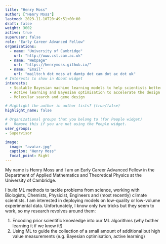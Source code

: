```yaml
---
title: "Henry Moss"
author: ["Henry Moss"]
lastmod: 2023-11-10T20:49:51+00:00
draft: false
weight: 3002
active: true
superuser: false
role: "Early Career Advanced Fellow"
organizations:
  - name: "University of Cambridge"
    url: "http://www.cst.cam.ac.uk"
  - name: "Webpage"
    url: "https://henrymoss.github.io/"
  - name: "Email"
    url: "mailto:h dot moss at damtp dot cam dot ac dot uk"
# Interests to show in About widget
interests:
  - Scalable Bayesian machine learning models to help scientists better understand the world around us
  - Active learning and Bayesian optimisation to accelerate the design of new technologies
  - Molecular search and gene design

# Highlight the author in author lists? (true/false)
highlight_name: false

# Organizational groups that you belong to (for People widget)
#   Remove this if you are not using the People widget.
user_groups:
- Supervisor

image:
  image: "avatar.jpg"
  caption: "Henry Moss"
  focal_point: Right
---
```

My name is Henry Moss and I am an Early Career Advanced Fellow in the Department of Applied Mathematics and Theoretical Physics at the University of Cambridge.


I build ML methods to tackle problems from science, working with Biologists, Chemists, Physicist, Engineers and (most recently) climate scientists.  I am interested in deploying models on low-quality or low-volume experimental data. Unfortunately, I know only two tricks but they seem to work, so my research revolves around them:
1) Encoding prior scientific knowledge into our ML algorithms (why bother learning it if we know it!)
2) Using ML to guide the collection of a small amount of additional but high value measurements (e.g. Bayesian optimisation, active learning)

